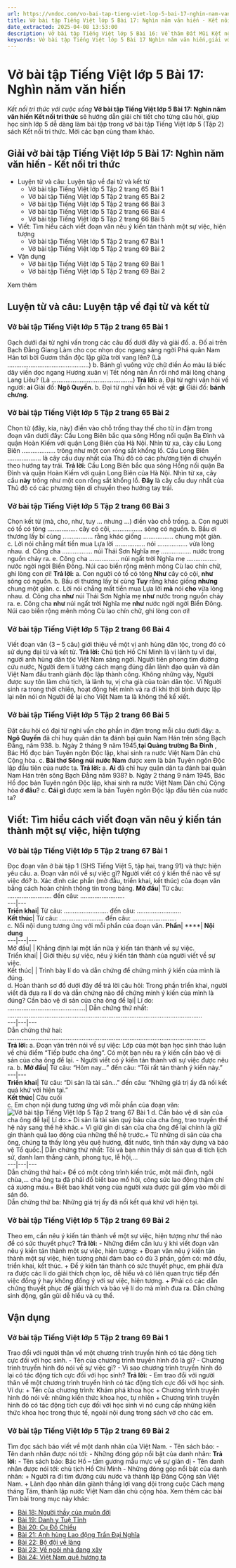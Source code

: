 ```yaml
---
url: https://vndoc.com/vo-bai-tap-tieng-viet-lop-5-bai-17-nghin-nam-van-hien-339654
title: Vở bài tập Tiếng Việt lớp 5 Bài 17: Nghìn năm văn hiến - Kết nối tri thức với cuộc sống - VnDoc.com
date_extracted: 2025-04-08 13:53:00
description: Vở bài tập Tiếng Việt lớp 5 Bài 16: Về thăm Đất Mũi Kết nối tri thức được biên soạn nhằm giúp các em HS nhanh chóng hiểu bài và đạt kết quả tốt trong học tập môn Tiếng Việt lớp 5 sách Kết nối tri thức mới.
keywords: Vở bài tập Tiếng Việt lớp 5 Bài 17 Nghìn năm văn hiến,giải vở bài tập tiếng việt 5 kết nối bài 167 tập 2,giải vbt tiếng tiếng 5 kết nối trang 65 tập 2,giải vbt tiếng việt 5 kết nối Nghìn năm văn hiến,vbt tiếng việt 5 kết nối tập 2,bài 17 Nghìn năm văn hiến
---
```


# Vở bài tập Tiếng Việt lớp 5 Bài 17: Nghìn năm văn hiến
 _Kết nối tri thức với cuộc sống_
**Vở bài tập Tiếng Việt lớp 5 Bài 17: Nghìn năm văn hiến Kết nối tri thức** sẽ hướng dẫn giải chi tiết cho từng câu hỏi, giúp học sinh lớp 5 dễ dàng làm bài tập trong vở bài tập Tiếng Việt lớp 5 \(Tập 2\)  sách Kết nối tri thức. Mời các bạn cùng tham khảo.
## Giải vở bài tập Tiếng Việt lớp 5 Bài 17: Nghìn năm văn hiến - Kết nối tri thức
  * Luyện từ và câu: Luyện tập về đại từ và kết từ
    * Vở bài tập Tiếng Việt lớp 5 Tập 2 trang 65 Bài 1
    * Vở bài tập Tiếng Việt lớp 5 Tập 2 trang 65 Bài 2
    * Vở bài tập Tiếng Việt lớp 5 Tập 2 trang 66 Bài 3
    * Vở bài tập Tiếng Việt lớp 5 Tập 2 trang 66 Bài 4
    * Vở bài tập Tiếng Việt lớp 5 Tập 2 trang 66 Bài 5
  * Viết: Tìm hiểu cách viết đoạn văn nêu ý kiến tán thành một sự việc, hiện tượng
    * Vở bài tập Tiếng Việt lớp 5 Tập 2 trang 67 Bài 1
    * Vở bài tập Tiếng Việt lớp 5 Tập 2 trang 69 Bài 2
  * Vận dụng
    * Vở bài tập Tiếng Việt lớp 5 Tập 2 trang 69 Bài 1
    * Vở bài tập Tiếng Việt lớp 5 Tập 2 trang 69 Bài 2

Xem thêm
## Luyện từ và câu: Luyện tập về đại từ và kết từ
### Vở bài tập Tiếng Việt lớp 5 Tập 2 trang 65 Bài 1
Gạch dưới đại từ nghi vấn trong các câu đố dưới đây và giải đố.
a. Đố ai trên Bạch Đằng Giang
Làm cho cọc nhọn dọc ngang sáng ngời
Phá quân Nam Hán tơi bời
Gươm thần độc lập giữa trời vang lên?
\(Là ..............................................\)
b. Bánh gì vuông vức chữ điền
Áo màu lá biếc dây viền dọc ngang
Hương xuân vị Tết nồng nàn
Ăn rồi nhớ mãi lòng chàng Lang Liêu?
\(Là ..............................................\)
**Trả lời:**
a. Đại từ nghi vấn hỏi về người: **ai**
Giải đố: **Ngô Quyền.**
b. Đại từ nghi vấn hỏi về vật: **gì**
Giải đố: **bánh chưng.**
### Vở bài tập Tiếng Việt lớp 5 Tập 2 trang 65 Bài 2
Chọn từ \(đây, kia, này\) điền vào chỗ trống thay thế cho từ in đậm trong đoạn văn dưới đây:
Cầu Long Biên bắc qua sông Hồng nối quận Ba Đình và quận Hoàn Kiếm với quận Long Biên của Hà Nội. Nhìn từ xa, cây cầu Long Biên ................... trông như một con rồng sắt khổng lồ. Cầu Long Biên ................... là cây cầu duy nhất của Thủ đô có các phương tiện di chuyển theo hướng tay trái.
**Trả lời:**
Cầu Long Biên bắc qua sông Hồng nối quận Ba Đình và quận Hoàn Kiếm với quận Long Biên của Hà Nội. Nhìn từ xa, cây cầu **này** trông như một con rồng sắt khổng lồ. **Đây** là cây cầu duy nhất của Thủ đô có các phương tiện di chuyển theo hướng tay trái.
### Vở bài tập Tiếng Việt lớp 5 Tập 2 trang 66 Bài 3
Chọn kết từ \(mà, cho, như, tuy ... nhưng ...\) điền vào chỗ trống.
a. Con người có tổ có tông
................. cây có cội, ................. sông có nguồn.
b. Bầu ơi thương lấy bí cùng
................. rằng khác giống ................. chung một giàn.
c. Lời nói chẳng mất tiền mua
Lựa lời ................. nói ................. vừa lòng nhau.
d. Công cha ................. núi Thái Sơn
Nghĩa mẹ ................. nước trong nguồn chảy ra.
e. Công cha ................. núi ngất trời
Nghĩa mẹ ................. nước ngời ngời Biển Đông.
Núi cao biển rộng mênh mông
Cù lao chín chữ, ghi lòng con ơi\!
**Trả lời:**
a. Con người có tổ có tông
**Như** cây có cội, **như** sông có nguồn.
b. Bầu ơi thương lấy bí cùng
**Tuy** rằng khác giống **nhưng** chung một giàn.
c. Lời nói chẳng mất tiền mua
Lựa lời **mà** nói **cho** vừa lòng nhau.
d. Công cha **như** núi Thái Sơn
Nghĩa mẹ **như** nước trong nguồn chảy ra.
e. Công cha **như** núi ngất trời
Nghĩa mẹ **như** nước ngời ngời Biển Đông.
Núi cao biển rộng mênh mông
Cù lao chín chữ, ghi lòng con ơi\!
### Vở bài tập Tiếng Việt lớp 5 Tập 2 trang 66 Bài 4
Viết đoạn văn \(3 – 5 câu\) giới thiệu về một vị anh hùng dân tộc, trong đó có sử dụng đại từ và kết từ.
**Trả lời:**
Chủ tịch Hồ Chí Minh là vị lãnh tụ vĩ đại, người anh hùng dân tộc Việt Nam sáng ngời. Người tiên phong tìm đường cứu nước, Người đem lí tưởng cách mạng đúng đắn lãnh đạo quân và dân Việt Nam đấu tranh giành độc lập thành công. Không những vậy, Người được suy tôn làm chủ tịch, là lãnh tụ, vị cha già của toàn dân tộc. Vì Người sinh ra trong thời chiến, hoạt động hết mình và ra đi khi thời bình được lập lại nên nói ơn Người để lại cho Việt Nam ta là không thể kể xiết.
### Vở bài tập Tiếng Việt lớp 5 Tập 2 trang 66 Bài 5
Đặt câu hỏi có đại từ nghi vấn cho phần in đậm trong mỗi câu dưới đây:
a. **Ngô Quyền** đã chỉ huy quân dân ta đánh bại quân Nam Hán trên sông Bạch Đằng, năm 938.
b. Ngày 2 tháng 9 năm 1945,**tại Quảng trường Ba Đình** , Bác Hồ đọc bản Tuyên ngôn Độc lập, khai sinh ra nước Việt Nam Dân chủ Cộng hòa.
c. **Bài thơ Sông núi nước Nam** được xem là bản Tuyên ngôn Độc lập đầu tiên của nước ta.
**Trả lời:**
a. **Ai** đã chỉ huy quân dân ta đánh bại quân Nam Hán trên sông Bạch Đằng năm 938?
b. Ngày 2 tháng 9 năm 1945, Bác Hồ đọc bản Tuyên ngôn Độc lập, khai sinh ra nước Việt Nam Dân chủ Cộng hòa **ở đâu**?
c. **Cái gì** được xem là bản Tuyên ngôn Độc lập đầu tiên của nước ta?
## Viết: Tìm hiểu cách viết đoạn văn nêu ý kiến tán thành một sự việc, hiện tượng
### Vở bài tập Tiếng Việt lớp 5 Tập 2 trang 67 Bài 1
Đọc đoạn văn ở bài tập 1 \(SHS Tiếng Việt 5, tập hai, trang 91\) và thực hiện yêu cầu.
a. Đoạn văn nói về sự việc gì? Người viết có ý kiến thế nào về sự việc đó?
b. Xác định các phần \(mở đầu, triển khai, kết thúc\) của đoạn văn bằng cách hoàn chỉnh thông tin trong bảng.
**Mở đầu**|  Từ câu: ......................... đến câu: .........................  
---|---  
**Triển khai**|  Từ câu: ......................... đến câu: .........................  
**Kết thúc**|  Từ câu: ......................... đến câu: .........................  
c. Nối nội dung tương ứng với mỗi phần của đoạn văn.
**Phần**| ****| **Nội dung**  
---|---|---  
Mở đầu| | Khẳng định lại một lần nữa ý kiến tán thành về sự việc.  
Triển khai| | Giới thiệu sự việc, nêu ý kiến tán thành của người viết về sự việc.  
Kết thúc| | Trình bày lí do và dẫn chứng để chứng minh ý kiến của mình là đúng.  
d. Hoàn thành sơ đồ dưới đây để trả lời câu hỏi: Trong phần triển khai, người viết đã đưa ra lí do và dẫn chứng nào để chứng minh ý kiến của mình là đúng?
Cần bảo vệ di sản của cha ông để lại| Lí do: ............................................| Dẫn chứng thứ nhất: ..............................................................................................................  
---|---|---  
Dẫn chứng thứ hai: ................................................................................................................  
**Trả lời:**
a. Đoạn văn trên nói về sự việc: Lớp của một bạn học sinh thảo luận về chủ điểm “Tiếp bước cha ông”. Có một bạn nêu ra ý kiến cần bảo vệ di sản của cha ông để lại.
\- Người viết có ý kiến tán thành với sự việc được nêu ra.
b.
**Mở đầu**|  Từ câu: “Hôm nay...” đến câu: “Tôi rất tán thành ý kiến này.”  
---|---  
**Triển khai**|  Từ câu: “Di sản là tài sản…” đến câu: “Những giá trị ấy đã nối kết quá khứ với hiện tại.”  
**Kết thúc**|  Câu cuối  
c. Em chọn nội dung tương ứng với mỗi phần của đoạn văn:
![Vở bài tập Tiếng Việt lớp 5 Tập 2 trang 67 Bài 1](https://i.vdoc.vn/data/image/2025/03/28/vbt-tv5-kntt-bai-17-nghin-nam-van-hien-1.jpg)
d.
Cần bảo vệ di sản của cha ông để lại| Lí do:\+ Di sản là tài sản quý báu của cha ông, trao truyền thế hệ này sang thế hệ khác.\+ Vì giữ gìn di sản của cha ông để lại chính là giữ gìn thành quả lao động của những thế hệ trước.\+ Từ những di sản của cha ông, chúng ta thấy lòng yêu quê hương, đất nước, tinh thần xây dựng và bảo vệ Tổ quốc.| Dẫn chứng thứ nhất: Tôi và bạn nhìn thấy di sản qua di tích lịch sử, danh lam thắng cảnh, phong tục, lễ hội,…  
---|---|---  
Dẫn chứng thứ hai:\+ Để có một công trình kiến trúc, một mái đình, ngôi chùa,... cha ông ta đã phải đổ biết bao mồ hôi, công sức lao động thậm chí cả xương máu.\+ Biết bao khát vọng của người xưa được gửi gắm vào mỗi di sản đó.  
Dẫn chứng thứ ba: Những giá trị ấy đã nối kết quá khứ với hiện tại.  
### Vở bài tập Tiếng Việt lớp 5 Tập 2 trang 69 Bài 2
Theo em, cần nêu ý kiến tán thành về một sự việc, hiện tượng như thế nào để có sức thuyết phục?
**Trả lời:**
\- Những điểm cần lưu ý khi viết đoạn văn nêu ý kiến tán thành một sự việc, hiện tượng:
\+ Đoạn văn nêu ý kiến tán thành một sự việc, hiện tượng phải đảm bảo có đủ 3 phần, gồm có: mở đầu, triển khai, kết thúc.
\+ Để ý kiến tán thành có sức thuyết phục, em phải đưa ra được các lí do giải thích chọn lọc, dễ hiểu và có liên quan trực tiếp đến việc đồng ý hay không đồng ý với sự việc, hiện tượng.
\+ Phải có các dẫn chứng thuyết phục để giải thích và bảo vệ lí do mà mình đưa ra. Dẫn chứng sinh động, gần gũi dễ hiểu và cụ thể.
## Vận dụng
### Vở bài tập Tiếng Việt lớp 5 Tập 2 trang 69 Bài 1
Trao đổi với người thân về một chương trình truyền hình có tác động tích cực đối với học sinh.
\- Tên của chương trình truyền hình đó là gì?
\- Chương trình truyền hình đó nói về sự việc gì?
\- Vì sao chương trình truyền hình đó lại có tác động tích cực đối với học sinh?
**Trả lời:**
\- Em trao đổi với người thân về một chương trình truyền hình có tác động tích cực đối với học sinh. Ví dụ:
\+ Tên của chương trình: Khám phá khoa học
\+ Chương trình truyền hình đó nói về: những kiến thức khoa học, tự nhiên
\+ Chương trình truyền hình đó có tác động tích cực đối với học sinh vì nó cung cấp những kiến thức khoa học trong thực tế, ngoài nội dung trong  sách vở cho các em.
### Vở bài tập Tiếng Việt lớp 5 Tập 2 trang 69 Bài 2
Tìm đọc sách báo viết về một danh nhân của Việt Nam.
\- Tên sách báo:
\- Tên danh nhân được nói tới:
\- Những đóng góp nổi bật của danh nhân:
**Trả lời:**
\- Tên sách báo: Bác Hồ – tấm gương mẫu mực về sự giản dị
\- Tên danh nhân được nói tới: chủ tịch Hồ Chí Minh
\- Những đóng góp nổi bật của danh nhân:
\+ Người ra đi tìm đường cứu nước và thành lập Đảng Cộng sản Việt Nam.
\+ Lãnh đạo nhân dân giành thắng lợi vang dội trong cuộc Cách mạng tháng Tám, thành lập nước Việt Nam dân chủ cộng hòa.
Xem thêm các bài Tìm bài trong mục này khác:
  * [Bài 18: Người thầy của muôn đời ](</vo-bai-tap-tieng-viet-lop-5-bai-18-nguoi-thay-cua-muon-doi-339655>)
  * [Bài 19: Danh y Tuệ Tĩnh](</vo-bai-tap-tieng-viet-lop-5-bai-19-danh-y-tue-tinh-339843>)
  * [Bài 20: Cụ Đồ Chiểu](</vo-bai-tap-tieng-viet-lop-5-bai-20-cu-do-chieu-339844>)
  * [Bài 21: Anh hùng Lao động Trần Đại Nghĩa](</vo-bai-tap-tieng-viet-lop-5-bai-21-anh-hung-lao-dong-tran-dai-nghia-339848>)
  * [Bài 22: Bộ đội về làng](</vo-bai-tap-tieng-viet-lop-5-bai-22-bo-doi-ve-lang-339852>)
  * [Bài 23: Về ngôi nhà đang xây](</vo-bai-tap-tieng-viet-lop-5-bai-23-ve-ngoi-nha-dang-xay-339853>)
  * [Bài 24: Việt Nam quê hương ta](</vo-bai-tap-tieng-viet-lop-5-bai-24-viet-nam-que-huong-ta-339854>)

